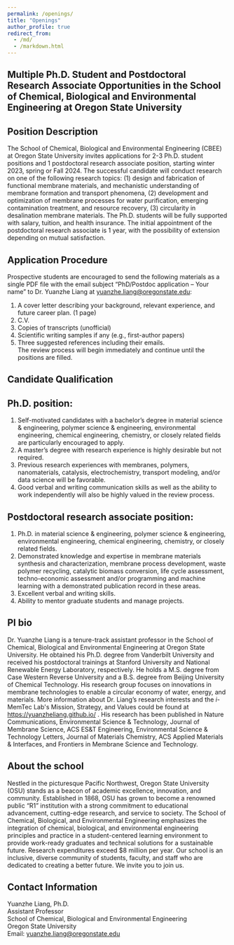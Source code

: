 ```yaml
---
permalink: /openings/
title: "Openings"
author_profile: true
redirect_from: 
  - /md/
  - /markdown.html
---
```


## Multiple Ph.D. Student and Postdoctoral Research Associate Opportunities in the School of Chemical, Biological and Environmental Engineering at Oregon State University

## Position Description

The School of Chemical, Biological and Environmental Engineering (CBEE) at Oregon State University invites applications for 2-3 Ph.D. student positions and 1 postdoctoral research associate position, starting winter 2023, spring or Fall 2024. The successful candidate will conduct research on one of the following research topics: (1) design and fabrication of functional membrane materials, and mechanistic understanding of membrane formation and transport phenomena, (2) development and optimization of membrane processes for water purification, emerging contamination treatment, and resource recovery, (3) circularity in desalination membrane materials. The Ph.D. students will be fully supported with salary, tuition, and health insurance. The initial appointment of the postdoctoral research associate is 1 year, with the possibility of extension depending on mutual satisfaction.

## Application Procedure
Prospective students are encouraged to send the following materials as a single PDF file with the email subject “PhD/Postdoc application – Your name” to Dr. Yuanzhe Liang at yuanzhe.liang@oregonstate.edu:
1.	A cover letter describing your background, relevant experience, and future career plan. (1 page)
2.	C.V.
3.	Copies of transcripts (unofficial)
4.	Scientific writing samples if any (e.g., first-author papers)
5.	Three suggested references including their emails.<br>
The review process will begin immediately and continue until the positions are filled.

## Candidate Qualification

## Ph.D. position:
1.	Self-motivated candidates with a bachelor’s degree in material science & engineering, polymer science & engineering, environmental engineering, chemical engineering, chemistry, or closely related fields are particularly encouraged to apply.  
2.	A master’s degree with research experience is highly desirable but not required. 
3.	Previous research experiences with membranes, polymers, nanomaterials, catalysis, electrochemistry, transport modeling, and/or data science will be favorable. 
4.	Good verbal and writing communication skills as well as the ability to work independently will also be highly valued in the review process.

## Postdoctoral research associate position:
1.	Ph.D. in material science & engineering, polymer science & engineering, environmental engineering, chemical engineering, chemistry, or closely related fields.
2.	Demonstrated knowledge and expertise in membrane materials synthesis and characterization, membrane process development, waste polymer recycling, catalytic biomass conversion, life cycle assessment, techno-economic assessment and/or programming and machine learning with a demonstrated publication record in these areas.
3.	Excellent verbal and writing skills.
4.	Ability to mentor graduate students and manage projects.

## PI bio
Dr. Yuanzhe Liang is a tenure-track assistant professor in the School of Chemical, Biological and Environmental Engineering at Oregon State University. He obtained his Ph.D. degree from Vanderbilt University and received his postdoctoral trainings at Stanford University and National Renewable Energy Laboratory, respectively. He holds a M.S. degree from Case Western Reverse University and a B.S. degree from Beijing University of Chemical Technology. His research group focuses on innovations in membrane technologies to enable a circular economy of water, energy, and materials. More information about Dr. Liang’s research interests and the *i*-MemTec Lab's Mission, Strategy, and Values could be found at <a href="https://yuanzheliang.github.io/"> https://yuanzheliang.github.io/ </a>. His research has been published in Nature Communications, Environmental Science & Technology, Journal of Membrane Science, ACS ES&T Engineering, Environmental Science & Technology Letters, Journal of Materials Chemistry, ACS Applied Materials & Interfaces, and Frontiers in Membrane Science and Technology.

## About the school
Nestled in the picturesque Pacific Northwest, Oregon State University (OSU) stands as a beacon of academic excellence, innovation, and community. Established in 1868, OSU has grown to become a renowned public “R1” institution with a strong commitment to educational advancement, cutting-edge research, and service to society. The School of Chemical, Biological, and Environmental Engineering emphasizes the integration of chemical, biological, and environmental engineering principles and practice in a student-centered learning environment to provide work-ready graduates and technical solutions for a sustainable future. Research expenditures exceed $8 million per year. Our school is an inclusive, diverse community of students, faculty, and staff who are dedicated to creating a better future. We invite you to join us.

## Contact Information
Yuanzhe Liang, Ph.D.<br>
Assistant Professor<br>
School of Chemical, Biological and Environmental Engineering<br>
Oregon State University<br>
Email: yuanzhe.liang@oregonstate.edu<br>
